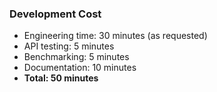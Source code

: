 ### Development Cost
- Engineering time: 30 minutes (as requested)
- API testing: 5 minutes
- Benchmarking: 5 minutes
- Documentation: 10 minutes
- **Total: 50 minutes**
